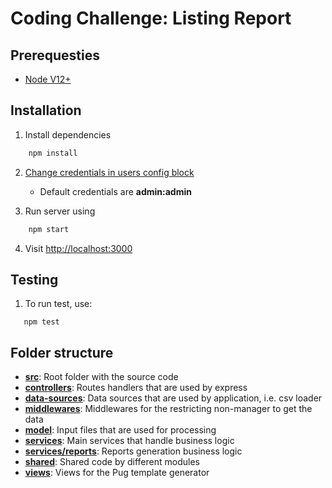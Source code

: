 # Coding Challenge: Listing Report

## Prerequesties

* [Node V12+](https://nodejs.org/en/download/releases/)

## Installation

1. Install dependencies
```bash
    npm install
```

2. [Change credentials in users config block](./src/config.js)
    * Default credentials are **admin:admin**
    
3. Run server using
```bash
    npm start
```

4. Visit [http://localhost:3000](http://localhost:3000/)

## Testing
1. To run test, use:
```
   npm test
```

## Folder structure

* **[src](./src)**: Root folder with the source code
* **[controllers](./src/controllers)**: Routes handlers that are used by express
* **[data-sources](./src/data-sources)**: Data sources that are used by application, i.e. csv loader
* **[middlewares](./src/middlewares)**: Middlewares for the restricting non-manager to get the data
* **[model](./src/model)**: Input files that are used for processing
* **[services](./src/services)**: Main services that handle business logic
* **[services/reports](./src/services/reports)**: Reports generation business logic
* **[shared](./src/shared)**: Shared code by different modules
* **[views](./src/views)**: Views for the Pug template generator


